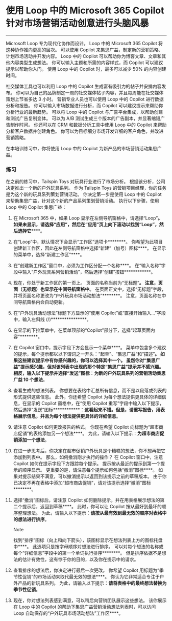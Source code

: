 # 使用 Loop 中的 Microsoft 365 Copilot 针对市场营销活动创意进行头脑风暴
---
Microsoft Loop 专为现代化协作而设计。 Loop 中的 Microsoft 365 Copilot 将这种协作推向更高的层次。 可以使用 Copilot 来集思广益，制定新的营销策略、计划市场活动并开发内容。 Loop 中的 Copilot 可以帮助你为博客文章、文章和其他内容类型生成想法。 你可以输入主题和所需的内容样式，而 Copilot 可以建议提示以帮助你入门。 使用 Loop 中的 Copilot 时，最多可以减少 50% 的内容创建时间。

社交媒体工具也可以利用 Loop 中的 Copilot 生成富有吸引力的帖子并安排内容发布。 你可以为自己的品牌制定一周的社交媒体帖子内容，并且每周能在社交媒体策划上节省多达 3 小时。 营销专业人员也可以使用 Loop 中的 Copilot 进行数据分析和报告。 你可以输入市场数据进行分析，而 Copilot 可以建议提示来帮助你分析行业的最新趋势。 可以将 Loop 中的 Copilot 与广告平台集成，以帮助创建和测试广告复制变体。 可以为 A/B 测试生成三个版本的广告副本，并显著缩短广告制作时间。 你还可以在 CRM 和数据分析工具中使用 Loop 中的 Copilot 来帮助分析客户数据并创建角色。 你可以为目标细分市场开发详细的客户角色，并改进营销策略。

在本培训练习中，你将使用 Loop 中的 Copilot 为新产品的市场营销活动集思广益。

### 练习

在之前的练习中，Tailspin Toys 对玩具行业进行了市场分析。 根据该分析，公司决定推出一个新的户外玩具系列。 作为 Tailspin Toys 的营销项目经理，你的任务是为这个新的玩具系列策划营销活动。 你决定第一步是使用 Loop 中的 Copilot 来帮助集思广益，针对这个新的产品系列策划营销活动。 执行以下步骤，使用 Loop 中的 Copilot 集思广益：

1. 在 Microsoft 365 中，如果 Loop 显示在左侧导航窗格中，请选择“Loop”********。 如果未显示，请选择“应用”，然后在“应用”页上向下滚动以找到“Loop”，然后选择它************。
1. 在“Loop”中，默认情况下会显示“工作区”选项卡********。 你希望为此项目创建新工作区，因此在左侧导航窗格中选择“新建”（加号）图标****。 在显示的菜单中，选择“新建工作区”****。
1. 在“创建新工作区”窗口中，必须为工作区分配一个名称****。 在“输入名称”字段中输入“户外玩具系列营销活动”，然后选择“创建”按钮************。
1. 现在，你处于新工作区的第一页上。 页面的名称当前为“无标题”****。 注意，页面（无标题）也显示在中间导航窗格中****。 在页面正文中，选择“无标题”字段，并将页面名称更改为“户外玩具市场活动想法”********。 注意，页面名称在中间导航窗格内会自动更新。
1. 在“户外玩具活动想法”标题下方显示的“使用 Copilot”或“直接开始输入…”字段中，输入左斜线 (/)****************。
1. 在显示的下拉菜单中，在菜单顶部的“Copilot”部分下，选择“起草页面内容”********。
1. 在 Copilot 窗口中，提示字段下方会显示一个菜单****。 菜单中包含多个建议的提示，每个提示都以以下谓词之一开头：“起草”、“集思广益”和“描述”************。 如果这些建议提示中有你感兴趣的，你可以选择其中一个。 虽然你对“集思广益”提示感兴趣，但对该列表中出现的那个特定“集思广益”提示并不感兴趣********。 相反，输入以下提示并选择“发送”图标****：**为新的户外玩具系列的营销活动集思广益 10 个想法**。
1. 查看生成的想法列表。 你想要在表格中汇总所有信息，而不是以段落或列表的形式提供这些信息。 此外，你还希望 Copilot 为每个想法提供更具体的详细信息，在显示的 Copilot 窗格中，在“使用 Copilot 重写”字段中输入以下提示，然后选择“发送”图标************：**这看起来不错。但是，请重写报告，用表格展示信息，并且为每个想法提供更具体的详细信息**。
1. 请注意 Copilot 如何更改报告的格式。 你现在希望 Copilot 向标题为“超市商店促销”的表格添加另一个想法****。 为此，请输入以下提示：**为超市商店促销添加一个想法**。
1. 在进一步思考后，你决定在超市促销户外玩具是个糟糕的想法，你不想再把它添加到列表中。 那么，如何撤消刚才执行的操作？ 在 Copilot 窗口中，注意 Copilot 如何在提示字段下方跟踪每个提示。 提示按从最近的提示到第一个提示的顺序显示。 更重要的是，请注意每个提示如何包括“撤消”图标****。 如果对提示结果不满意，可以撤消提示以返回到该提示之前的草稿版本。 由于你已决定不再在表格中添加“超市商店促销”，请对该提示选择“撤消”图标********。
1. 选择“撤消”图标后，请注意 Copilot 如何删除提示，并在用表格展示想法的第二个提示后，返回到草稿****。 此时，你可以让 Copilot 按从最好到最坏的顺序整理想法。 为此，请输入以下提示：**请按从最有效到最无效的顺序对表格中的想法进行排序**。

    > [!NOTE]
    >  找到“排序”图标（向上和向下箭头），该图标显示在想法列表上方的图标托盘中****。 此选项只是按字母顺序对想法进行排序。 可以对每个想法的名称或每个“详细信息”字段中的第一个单词执行排序********。 但是排序依据不是想法的估计有效性，这有悖于你的目的，以及你在提示中的请求。

1. 查看排序的想法后，你决定进行最后一次更改。 你希望 Copilot 用标题为“季节性促销”的市场活动来取代最无效的想法****。 你认为它非常适合专注于户外产品的新玩具系列。 为此，请输入以下提示：**请将表格中的最终想法替换为季节性促销**。
1. 现在，你对想法列表感到满意，可以稍后向营销团队展示这些想法。 该你展示在 Loop 中的 Copilot 的帮助下集思广益营销活动想法列表时，可以访问 Loop 自动保存的“户外玩具市场活动想法”工作区****。
